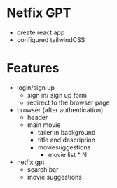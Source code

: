 # Netfix GPT
  - create react app
  - configured tailwindCSS

# Features 
- login/sign up
  - sign in/ sign up form
  - redirect to the browser page
- browser (after authentication)
  - header
  - main movie
    - tailer in background 
    - title and description
    - moviesuggestions
      - movie list * N
- netfix gpt
  - search bar
  - movie suggestions

